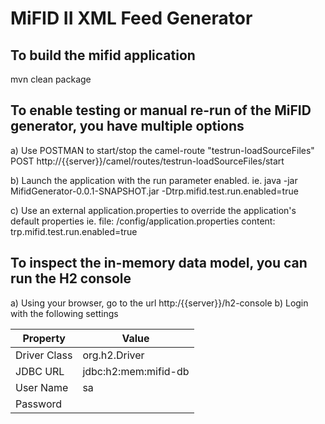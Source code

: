 # MiFID II XML Feed Generator

## To build the mifid application
mvn clean package

## To enable testing or manual re-run of the MiFID generator, you have multiple options
a) Use POSTMAN to start/stop the camel-route "testrun-loadSourceFiles"
   POST http://{{server}}/camel/routes/testrun-loadSourceFiles/start

b) Launch the application with the run parameter enabled.
   ie. java -jar MifidGenerator-0.0.1-SNAPSHOT.jar -Dtrp.mifid.test.run.enabled=true

c) Use an external application.properties to override the application's default properties
   ie. file:    /config/application.properties
       content: trp.mifid.test.run.enabled=true

## To inspect the in-memory data model, you can run the H2 console 
a) Using your browser, go to the url 
   http:/{{server}}/h2-console
b) Login with the following settings

   | Property     | Value                |
   | ---          | ---                  |
   | Driver Class | org.h2.Driver        |
   | JDBC URL     | jdbc:h2:mem:mifid-db |  
   | User Name    | sa                   |
   | Password     |                      |
   